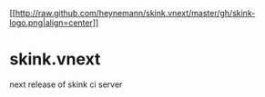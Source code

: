 [[http://raw.github.com/heynemann/skink.vnext/master/gh/skink-logo.png|align=center]]

skink.vnext
===========

next release of skink ci server
